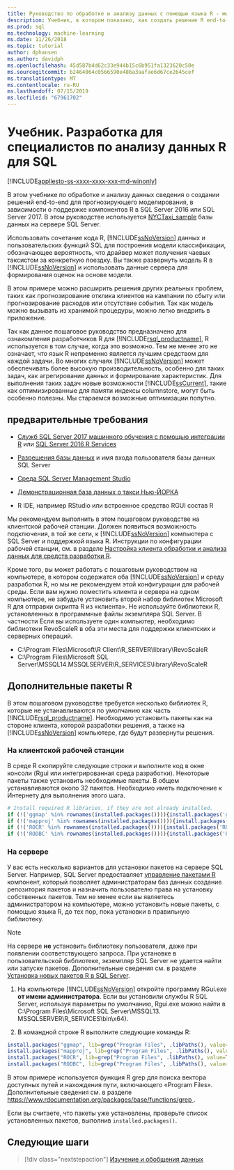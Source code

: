 ```yaml
---
title: Руководство по обработке и анализу данных с помощью языка R - машинного обучения SQL Server
description: Учебник, в котором показано, как создать решение R end-to-end для аналитики в базе данных.
ms.prod: sql
ms.technology: machine-learning
ms.date: 11/26/2018
ms.topic: tutorial
author: dphansen
ms.author: davidph
ms.openlocfilehash: 45d587b4d62c33e944b15c6b951fa1323620c50e
ms.sourcegitcommit: b2464064c0566590e486a3aafae6d67ce2645cef
ms.translationtype: MT
ms.contentlocale: ru-RU
ms.lasthandoff: 07/15/2019
ms.locfileid: "67961702"
---
```

# <a name="tutorial-sql-development-for-r-data-scientists"></a>Учебник. Разработка для специалистов по анализу данных R для SQL
[!INCLUDE[appliesto-ss-xxxx-xxxx-xxx-md-winonly](../../includes/appliesto-ss-xxxx-xxxx-xxx-md-winonly.md)]

В этом учебнике по обработке и анализу данных сведения о создании решений end-to-end для прогнозирующего моделирования, в зависимости о поддержке компонентов R в SQL Server 2016 или SQL Server 2017. В этом руководстве используется [NYCTaxi_sample](demo-data-nyctaxi-in-sql.md) базы данных на сервере SQL Server. 

Использовать сочетание кода R, [!INCLUDE[ssNoVersion](../../includes/ssnoversion-md.md)] данных и пользовательских функций SQL для построения модели классификации, обозначающее вероятность, что драйвер может получения чаевых таксистом за конкретную поездку. Вы также развернуть модель R в [!INCLUDE[ssNoVersion](../../includes/ssnoversion-md.md)] и использовать данные сервера для формирования оценок на основе модели.

В этом примере можно расширить решения других реальных проблем, таких как прогнозирование отклика клиентов на кампании по сбыту или прогнозирование расходов или отсутствие события. Так как модель можно вызывать из хранимой процедуры, можно легко внедрить в приложение.

Так как данное пошаговое руководство предназначено для ознакомления разработчиков R для [!INCLUDE[rsql_productname](../../includes/rsql-productname-md.md)], R используется в том случае, когда это возможно. Тем не менее это не означает, что язык R непременно является лучшим средством для каждой задачи. Во многих случаях [!INCLUDE[ssNoVersion](../../includes/ssnoversion-md.md)] может обеспечивать более высокую производительность, особенно для таких задач, как агрегирование данных и формирование характеристик.  Для выполнения таких задач новые возможности [!INCLUDE[ssCurrent](../../includes/sscurrent-md.md)], такие как оптимизированные для памяти индексы columnstore, могут быть особенно полезны. Мы стараемся возможные оптимизации попутно.

## <a name="prerequisites"></a>предварительные требования

+ [Служб SQL Server 2017 машинного обучения с помощью интеграции R](../install/sql-machine-learning-services-windows-install.md#verify-installation) или [SQL Server 2016 R Services](../install/sql-r-services-windows-install.md)

+ [Разрешения базы данных](../security/user-permission.md) и имя входа пользователя базы данных SQL Server

+ [Среда SQL Server Management Studio](https://docs.microsoft.com/sql/ssms/download-sql-server-management-studio-ssms)

+ [Демонстрационная база данных о такси Нью-ЙОРКА](demo-data-nyctaxi-in-sql.md)

+ R IDE, например RStudio или встроенное средство RGUI состав R

Мы рекомендуем выполнить в этом пошаговом руководстве на клиентской рабочей станции. Должен появиться возможность подключения, в той же сети, к [!INCLUDE[ssNoVersion](../../includes/ssnoversion-md.md)] компьютера с SQL Server и поддержкой языка R. Инструкции по конфигурации рабочей станции, см. в разделе [Настройка клиента обработки и анализа данных для средств разработки R](../r/set-up-a-data-science-client.md).

Кроме того, вы может работать с пошаговым руководством на компьютере, в котором содержатся оба [!INCLUDE[ssNoVersion](../../includes/ssnoversion-md.md)] и среду разработки R, но мы не рекомендуем этой конфигурации для рабочей среды. Если вам нужно поместить клиента и сервера на одном компьютере, не забудьте установить второй набор библиотек Microsoft R для отправки скрипта R из «клиента». Не используйте библиотеки R, установленных в программные файлы экземпляра SQL Server. В частности Если вы используете один компьютер, необходимо библиотеки RevoScaleR в оба эти места для поддержки клиентских и серверных операций.

+ C:\Program Files\Microsoft\R Client\R_SERVER\library\RevoScaleR 
+ C:\Program Files\Microsoft SQL Server\MSSQL14.MSSQLSERVER\R_SERVICES\library\RevoScaleR

<a name="add-packages"></a>

## <a name="additional-r-packages"></a>Дополнительные пакеты R

В этом пошаговом руководстве требуется несколько библиотек R, которые не устанавливаются по умолчанию как часть [!INCLUDE[rsql_productname](../../includes/rsql-productname-md.md)]. Необходимо установить пакеты как на стороне клиента, которой разработки решения, а также на [!INCLUDE[ssNoVersion](../../includes/ssnoversion-md.md)] компьютере, где будут развернуты решения.

### <a name="on-a-client-workstation"></a>На клиентской рабочей станции

В среде R скопируйте следующие строки и выполните код в окне консоли (Rgui или интегрированная среда разработки). Некоторые пакеты также установить необходимые пакеты. В общем устанавливаются около 32 пакетов. Необходимо иметь подключение к Интернету для выполнения этого шага.
    
  ```R
  # Install required R libraries, if they are not already installed.
  if (!('ggmap' %in% rownames(installed.packages()))){install.packages('ggmap')}
  if (!('mapproj' %in% rownames(installed.packages()))){install.packages('mapproj')}
  if (!('ROCR' %in% rownames(installed.packages()))){install.packages('ROCR')}
  if (!('RODBC' %in% rownames(installed.packages()))){install.packages('RODBC')}
  ```

### <a name="on-the-server"></a>На сервере

У вас есть несколько вариантов для установки пакетов на сервере SQL Server. Например, SQL Server предоставляет [управление пакетами R](../r/install-additional-r-packages-on-sql-server.md) компонент, который позволяет администраторам баз данных создание репозитория пакетов и назначить пользователю права на установку собственных пакетов. Тем не менее если вы являетесь администратором на компьютере, можно установить новые пакеты, с помощью языка R, до тех пор, пока установки в правильную библиотеку.

> [!NOTE]
> На сервере **не** установить библиотеку пользователя, даже при появлении соответствующего запроса. При установке в пользовательской библиотеке, экземпляр SQL Server не удается найти или запуске пакетов. Дополнительные сведения см. в разделе [Установка новых пакетов R в SQL Server](../r/install-additional-r-packages-on-sql-server.md).

1. На компьютере [!INCLUDE[ssNoVersion](../../includes/ssnoversion-md.md)] откройте программу RGui.exe **от имени администратора**.  Если вы установили службы R SQL Server, используя параметры по умолчанию, Rgui.exe можно найти в C:\Program Files\Microsoft SQL Server\MSSQL13. MSSQLSERVER\R_SERVICES\bin\x64).

2. В командной строке R выполните следующие команды R:
  
  ```R
  install.packages("ggmap", lib=grep("Program Files", .libPaths(), value=TRUE)[1])
  install.packages("mapproj", lib=grep("Program Files", .libPaths(), value=TRUE)[1])
  install.packages("ROCR", lib=grep("Program Files", .libPaths(), value=TRUE)[1])
  install.packages("RODBC", lib=grep("Program Files", .libPaths(), value=TRUE)[1])
  ```
  В этом примере используется функция R grep для поиска вектора доступных путей и нахождения пути, включающего «Program Files». Дополнительные сведения см. в разделе [ https://www.rdocumentation.org/packages/base/functions/grep ](https://www.rdocumentation.org/packages/base/functions/grep).

  Если вы считаете, что пакеты уже установлены, проверьте список установленных пакетов, выполнив `installed.packages()`.

## <a name="next-steps"></a>Следующие шаги

> [!div class="nextstepaction"]
> [Изучение и обобщения данных](walkthrough-view-and-summarize-data-using-r.md)
